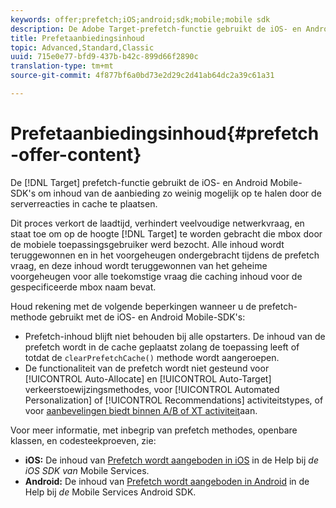 ```yaml
---
keywords: offer;prefetch;iOS;android;sdk;mobile;mobile sdk
description: De Adobe Target-prefetch-functie gebruikt de iOS- en Android Mobile-SDK's om inhoud van de aanbieding zo weinig mogelijk op te halen door de serverreacties in cache te plaatsen.
title: Prefetaanbiedingsinhoud
topic: Advanced,Standard,Classic
uuid: 715e0e77-bfd9-437b-b42c-899d66f2890c
translation-type: tm+mt
source-git-commit: 4f877bf6a0bd73e2d29c2d41ab64dc2a39c61a31

---
```



# Prefetaanbiedingsinhoud{#prefetch-offer-content}

De [!DNL Target] prefetch-functie gebruikt de iOS- en Android Mobile-SDK&#39;s om inhoud van de aanbieding zo weinig mogelijk op te halen door de serverreacties in cache te plaatsen.

Dit proces verkort de laadtijd, verhindert veelvoudige netwerkvraag, en staat toe om op de hoogte [!DNL Target] te worden gebracht die mbox door de mobiele toepassingsgebruiker werd bezocht. Alle inhoud wordt teruggewonnen en in het voorgeheugen ondergebracht tijdens de prefetch vraag, en deze inhoud wordt teruggewonnen van het geheime voorgeheugen voor alle toekomstige vraag die caching inhoud voor de gespecificeerde mbox naam bevat.

Houd rekening met de volgende beperkingen wanneer u de prefetch-methode gebruikt met de iOS- en Android Mobile-SDK&#39;s:

* Prefetch-inhoud blijft niet behouden bij alle opstarters. De inhoud van de prefetch wordt in de cache geplaatst zolang de toepassing leeft of totdat de `clearPrefetchCache()` methode wordt aangeroepen.
* De functionaliteit van de prefetch wordt niet gesteund voor [!UICONTROL Auto-Allocate] en [!UICONTROL Auto-Target] verkeerstoewijzingsmethodes, voor [!UICONTROL Automated Personalization] of [!UICONTROL Recommendations] activiteitstypes, of voor [aanbevelingen biedt binnen A/B of XT activiteit](/help/c-recommendations/recommendations-as-an-offer.md)aan.

Voor meer informatie, met inbegrip van prefetch methodes, openbare klassen, en codesteekproeven, zie:

* **iOS:**  De inhoud van [Prefetch wordt aangeboden in iOS](https://docs.adobe.com/content/help/en/mobile-services/ios/target-ios/c-mob-target-prefetch-ios.html) in de Help bij *de iOS SDK van* Mobile Services.
* **Android:**  De inhoud van [Prefetch wordt aangeboden in Android](https://docs.adobe.com/content/help/en/mobile-services/android/target-android/c-mob-target-prefetch-android.html) in de Help bij *de* Mobile Services Android SDK.
